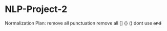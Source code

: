 # NLP-Project-2

Normalization Plan:
remove all punctuation
remove all [] {} ()
dont use <s> and </s>



